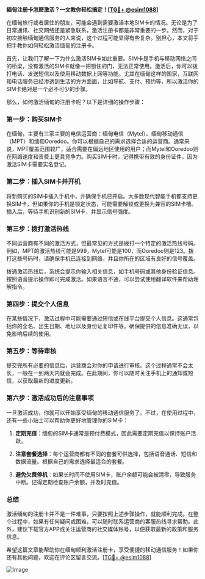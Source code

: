 **緬甸注册卡怎麽激活？一文教你轻松搞定！[[TG💪+ @esim1088](https://t.me/s/esim1088)]**

在缅甸旅行或者居住的朋友，可能会遇到需要激活本地SIM卡的情况。无论是为了日常通讯、社交网络还是紧急联系，激活注册卡都是非常重要的一步。然而，对于初次接触缅甸通信服务的人来说，这个过程可能显得有些复杂。别担心，本文将手把手教你如何轻松激活缅甸的注册卡。

首先，让我们了解一下为什么激活SIM卡如此重要。SIM卡是手机与移动网络之间的桥梁，没有激活的SIM卡就像一把锁住的门，无法正常使用。激活后，你可以拨打电话、发送短信以及使用移动数据上网等功能。尤其在缅甸这样的国家，互联网和电话服务已经渗透到生活的方方面面，比如导航、支付、预约等，所以激活你的SIM卡绝对是一个必不可少的步骤。

那么，如何激活缅甸的注册卡呢？以下是详细的操作步骤：

### 第一步：购买SIM卡

在缅甸，主要有三家主要的电信运营商：缅甸电信（Mytel）、缅甸移动通信（MPT）和缅甸Ooredoo。你可以根据自己的需求选择合适的运营商。通常来说，MPT覆盖范围较广，适合需要在偏远地区使用的用户；而Mytel和Ooredoo则在网络速度和资费上更具竞争力。购买SIM卡时，记得携带有效的身份证件，因为激活SIM卡需要实名登记。

### 第二步：插入SIM卡并开机

将新购买的SIM卡插入手机中，并确保手机已开启。大多数现代智能手机都支持更换SIM卡，但如果你的手机是锁定状态，可能需要解锁或更换为兼容的SIM卡槽。插入后，等待手机识别新的SIM卡，并显示信号强度。

### 第三步：拨打激活热线

不同运营商有不同的激活方式，但最常见的方式是拨打一个特定的激活热线号码。例如，MPT的激活热线可能是999，Mytel可能是100，而Ooredoo则是123。拨打这些号码时，请确保手机已连接到网络，并且你所在的区域有良好的信号覆盖。

拨通激活热线后，系统会提示你输入相关信息，如手机号码或其他身份验证信息。按照语音提示操作即可完成激活。如果语言不通，可以尝试使用翻译软件来帮助理解指令。

### 第四步：提交个人信息

在某些情况下，激活过程中可能需要通过短信或在线平台提交个人信息。这通常包括你的全名、出生日期、地址以及身份证复印件等。确保提供的信息准确无误，以免影响后续的使用。

### 第五步：等待审核

提交完所有必要的信息后，运营商会对你的申请进行审核。这个过程通常不会太长，一般在一到两天内就会完成。在此期间，你可以随时关注手机上的通知或短信，以获取最新的进度更新。

### 第六步：激活成功后的注意事项

一旦激活成功，你就可以开始享受缅甸的移动通信服务了。不过，在使用过程中，还有一些小贴士可以帮助你更好地管理你的SIM卡：

1. **定期充值**：缅甸的SIM卡通常是预付费模式，因此需要定期充值以保持账户活跃。
   
2. **注意套餐选择**：每个运营商都有不同的套餐可供选择，包括语音通话、短信和数据流量。根据自己的需求选择最适合的套餐。

3. **避免欠费停机**：如果长时间不使用SIM卡，账户余额可能会被清零，导致服务中断。记得定期检查账户余额，并及时充值。

### 总结

激活缅甸的注册卡并不是一件难事，只要按照上述步骤操作，就能顺利完成。在整个过程中，如果有任何疑问或困难，可以随时联系运营商的客服热线寻求帮助。此外，建议下载官方APP或关注运营商的社交媒体账号，以便获取最新的政策和服务信息。

希望这篇文章能帮助你在缅甸顺利激活注册卡，享受便捷的移动通信服务！如果你还有其他问题，欢迎在评论区留言交流。[[TG💪+ @esim1088](https://t.me/s/esim1088)]

![Image](https://i.postimg.cc/4NQfJmqS/Snipaste-2025-05-13-00-14-12.png)
